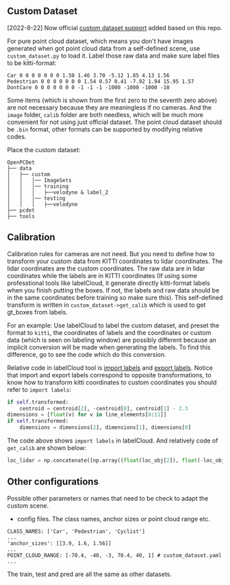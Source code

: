## Custom Dataset

[2022-8-22] Now official [custom dataset support](https://github.com/open-mmlab/OpenPCDet/blob/master/docs/CUSTOM_DATASET_TUTORAL.md) added based on this repo.

For pure point cloud dataset, which means you don't have images generated when got point cloud data from a self-defined scene, use `custom_dataset.py` to load it. Label those raw data and make sure label files to be kitti-format:
```
Car 0 0 0 0 0 0 0 1.50 1.46 3.70 -5.12 1.85 4.13 1.56
Pedestrian 0 0 0 0 0 0 0 1.54 0.57 0.41 -7.92 1.94 15.95 1.57
DontCare 0 0 0 0 0 0 0 -1 -1 -1 -1000 -1000 -1000 -10
```
Some items (which is shown from the first zero to the seventh zero above) are not necessary because they are meaningless if no cameras. And the `image` folder, `calib` folder are both needless, which will be much more convenient for not using just official dataset. The point cloud dataset should be `.bin` format, other formats can be supported by modifying relative codes.

Place the custom dataset:
```
OpenPCDet
├── data
│   ├── custom
│   │   │── ImageSets
│   │   │── training
│   │   │   ├──velodyne & label_2
│   │   │── testing
│   │   │   ├──velodyne
├── pcdet
├── tools
```
## Calibration
Calibration rules for cameras are not need. But you need to define how to transform your custom data from KITTI coordinates to lidar coordinates. The lidar coordinates are the custom coordinates. The raw data are in lidar coordinates while the labels are in KITTI coordinates (If using some professtional tools like labelCloud, it generate directly kitti-format labels when you finish putting the boxes. If not, the labels and raw data should be in the same coordinates before training so make sure this). This self-defined transform is written in `custom_dataset->get_calib` which is used to get gt_boxes from labels.

For an example:
Use labelCloud to label the custom dataset, and preset the format to `kitti`, the coordinates of labels and the coordinates or custom data (which is seen on labeling window) are possibly different because an implicit conversion will be made when generating the labels. To find this difference, go to see the code which do this conversion.

Relative code in labelCloud tool is [import labels](https://github.com/ch-sa/labelCloud/blob/badf241b618c42894f6c711b8b1a6adcbfffee11/labelCloud/io/labels/kitti.py#L34-L38) and [export labels](https://github.com/ch-sa/labelCloud/blob/badf241b618c42894f6c711b8b1a6adcbfffee11/labelCloud/io/labels/kitti.py#L58-L63). Notice that import and export labels correspond to opposite transformations, to know how to transform kitti coordinates to custom coordinates you should refer to `import labels`:
```python
if self.transformed:
    centroid = centroid[2], -centroid[0], centroid[1] - 2.3
dimensions = [float(v) for v in line_elements[8:11]]
if self.transformed:
    dimensions = dimensions[2], dimensions[1], dimensions[0]
```
The code above shows `import labels` in labelCloud. And relatively code of `get_calib` are shown below:
```python
loc_lidar = np.concatenate([np.array((float(loc_obj[2]), float(-loc_obj[0]), float(loc_obj[1]-2.3)), dtype=np.float32).reshape(1,3) for loc_obj in loc])
```
## Other configurations
Possible other parameters or names that need to be check to adapt the custom scene.
- config files. The class names, anchor sizes or point cloud range etc.
 ```
 CLASS_NAMES: ['Car', 'Pedestrian', 'Cyclist']
 ...
'anchor_sizes': [[3.9, 1.6, 1.56]]
...
POINT_CLOUD_RANGE: [-70.4, -40, -3, 70.4, 40, 1] # custom_dataset.yaml
...
 ```
The train, test and pred are all the same as other datasets.